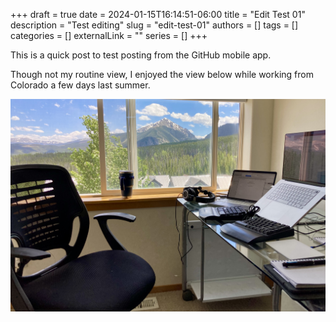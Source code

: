 +++ 
draft = true
date = 2024-01-15T16:14:51-06:00
title = "Edit Test 01"
description = "Test editing"
slug = "edit-test-01"
authors = []
tags = []
categories = []
externalLink = ""
series = []
+++

This is a quick post to test posting from the GitHub mobile app.

Though not my routine view, I enjoyed the view below while working from Colorado a few days last summer.

![mountain visible through window next to desk](IMG_0154.jpeg)

